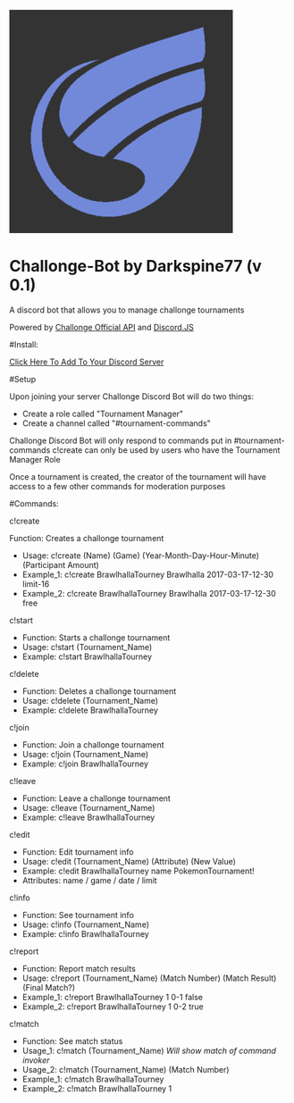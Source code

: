 ![N|Solid](https://github.com/Darkspine77/Challonge-Bot/blob/master/challongebot.png)

# Challonge-Bot by Darkspine77 (v 0.1)
A discord bot that allows you to manage challonge tournaments

Powered by [Challonge Official API](https://api.challonge.com/v1) and [Discord.JS](https://discord.js.org/#/)

#Install:

[Click Here To Add To Your Discord Server](https://discordapp.com/oauth2/authorize?&client_id=290328152637702144&scope=bot&permissions=12659727)

#Setup

Upon joining your server Challonge Discord Bot will do two things:
- Create a role called "Tournament Manager"
- Create a channel called "#tournament-commands"

Challonge Discord Bot will only respond to commands put in #tournament-commands
c!create can only be used by users who have the Tournament Manager Role

Once a tournament is created, the creator of the tournament will have access to a few other commands for moderation purposes

#Commands:
 
c!create 

Function: Creates a challonge tournament 
- Usage: c!create (Name) (Game) (Year-Month-Day-Hour-Minute) (Participant Amount) 
- Example_1: c!create BrawlhallaTourney Brawlhalla 2017-03-17-12-30 limit-16 
- Example_2: c!create BrawlhallaTourney Brawlhalla 2017-03-17-12-30 free 
 
c!start 
- Function: Starts a challonge tournament 
- Usage: c!start (Tournament_Name) 
- Example: c!start BrawlhallaTourney 
 
c!delete 
- Function: Deletes a challonge tournament 
- Usage: c!delete (Tournament_Name) 
- Example: c!delete BrawlhallaTourney 
 
c!join 
- Function: Join a challonge tournament 
- Usage: c!join (Tournament_Name) 
- Example: c!join BrawlhallaTourney 
 
c!leave 
- Function: Leave a challonge tournament 
- Usage: c!leave (Tournament_Name) 
- Example: c!leave BrawlhallaTourney 
 
c!edit 
- Function: Edit tournament info 
- Usage: c!edit (Tournament_Name) (Attribute) (New Value)
- Example: c!edit BrawlhallaTourney name PokemonTournament! 
- Attributes: name / game / date / limit 
 
c!info 
- Function: See tournament info 
- Usage: c!info (Tournament_Name) 
- Example: c!info BrawlhallaTourney 
 
c!report 
- Function: Report match results 
- Usage: c!report (Tournament_Name) (Match Number) (Match Result) (Final Match?) 
- Example_1: c!report BrawlhallaTourney 1 0-1 false
- Example_2: c!report BrawlhallaTourney 1 0-2 true
 
c!match 
- Function: See match status 
- Usage_1: c!match (Tournament_Name) *Will show match of command invoker* 
- Usage_2: c!match (Tournament_Name) (Match Number) 
- Example_1: c!match BrawlhallaTourney 
- Example_2: c!match BrawlhallaTourney 1 


